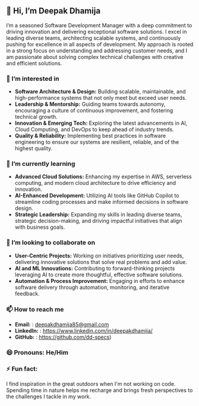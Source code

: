 ## 👋 Hi, I’m Deepak Dhamija

I’m a seasoned Software Development Manager with a deep commitment to driving innovation and delivering exceptional software solutions. 
I excel in leading diverse teams, architecting scalable systems, and continuously pushing for excellence in all aspects of development. 
My approach is rooted in a strong focus on understanding and addressing customer needs, and I am passionate about solving complex technical challenges with creative and efficient solutions.

### 👀 I’m interested in
- **Software Architecture & Design:** Building scalable, maintainable, and high-performance systems that not only meet but exceed user needs.
- **Leadership & Mentorship:** Guiding teams towards autonomy, encouraging a culture of continuous improvement, and fostering technical growth.
- **Innovation & Emerging Tech:** Exploring the latest advancements in AI, Cloud Computing, and DevOps to keep ahead of industry trends.
- **Quality & Reliability:** Implementing best practices in software engineering to ensure our systems are resilient, reliable, and of the highest quality.

### 🌱 I’m currently learning
- **Advanced Cloud Solutions:** Enhancing my expertise in AWS, serverless computing, and modern cloud architecture to drive efficiency and innovation.
- **AI-Enhanced Development:** Utilizing AI tools like GitHub Copilot to streamline coding processes and make informed decisions in software design.
- **Strategic Leadership:** Expanding my skills in leading diverse teams, strategic decision-making, and driving impactful initiatives that align with business goals.

### 💞️ I’m looking to collaborate on
- **User-Centric Projects:** Working on initiatives prioritizing user needs, delivering innovative solutions that solve real problems and add value.
- **AI and ML Innovations:** Contributing to forward-thinking projects leveraging AI to create more thoughtful, effective software solutions.
- **Automation & Process Improvement:** Engaging in efforts to enhance software delivery through automation, monitoring, and iterative feedback.

### 📫 How to reach me
- **Email:** : deepakdhamija85@gmail.com
- **LinkedIn:** : https://www.linkedin.com/in/deepakdhamija/
- **GitHub:** : https://github.com/dd-specs)

### 😄 Pronouns: He/Him

### ⚡ Fun fact:
I find inspiration in the great outdoors when I'm not working on code. Spending time in nature helps me recharge and brings fresh perspectives to the challenges I tackle in my work.
